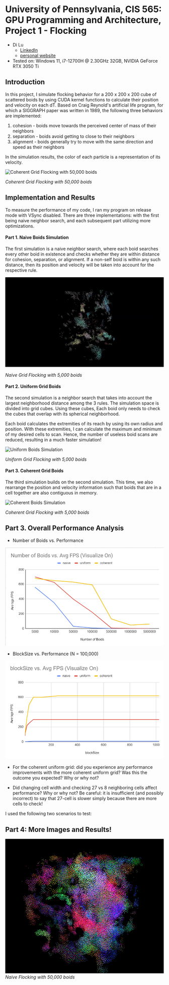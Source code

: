 # University of Pennsylvania, CIS 565: GPU Programming and Architecture, Project 1 - Flocking

* Di Lu
  * [LinkedIn](https://www.linkedin.com/in/di-lu-0503251a2/)
  * [personal website](https://www.dluisnothere.com/)
* Tested on: Windows 11, i7-12700H @ 2.30GHz 32GB, NVIDIA GeForce RTX 3050 Ti

## Introduction

In this project, I simulate flocking behavior for a 200 x 200 x 200 cube of scattered boids by using CUDA kernel functions
to calculate their position and velocity on each dT. Based on Craig Reynold's artificial life program, for which a SIGGRAPH paper was written in 1989,
the following three behaviors are implemented:

1. cohesion - boids move towards the perceived center of mass of their neighbors
2. separation - boids avoid getting to close to their neighbors
3. alignment - boids generally try to move with the same direction and speed as
their neighbors

In the simulation results, the color of each particle is a representation of its velocity.

![Coherent Grid Flocking with 50,000 boids](images/headerResized.gif)

_Coherent Grid Flocking with 50,000 boids_

## Implementation and Results
To measure the performance of my code, I ran my program on release mode with VSync disabled. There are 
three implementations: with the first being naive neighbor search, and each subsequent part 
utilizing more optimizations.

#### Part 1. Naive Boids Simulation

The first simulation is a naive neighbor search, where each boid searches every other boid in existence and checks 
whether they are within distance for cohesion, separation, or alignment. If a non-self boid is within any such distance,
then its position and velocity will be taken into account for the respective rule. 

![Naive Boids Simulation](images/naive.gif)

_Naive Grid Flocking with 5,000 boids_

#### Part 2. Uniform Grid Boids

The second simulation is a neighbor search that takes into account the largest neighborhood distance among the 3 rules. 
The simulation space is divided into grid cubes. Using these cubes, Each boid only needs to check the cubes that overlap
with its spherical neighborhood.

Each boid calculates the extremities of its reach by using its own radius and position. With these extremities, I can calculate
the maximum and minimum of my desired cells to scan. Hence, the number of useless boid scans are reduced, resulting in a much
faster simulation!

![Uniform Boids Simulation](images/uniform.gif)

_Uniform Grid Flocking with 5,000 boids_

#### Part 3. Coherent Grid Boids

The third simulation builds on the second simulation. This time, we also rearrange the position and velocity information such that 
boids that are in a cell together are also contiguous in memory. 

![Coherent Boids Simulation](images/coherent.gif)

_Coherent Grid Flocking with 5,000 boids_

## Part 3. Overall Performance Analysis

* Number of Boids vs. Performance

![Graph 1](images/graph1.png)

* BlockSize vs. Performance (N = 100,000)

![Graph 2](images/graph2.png)

* For the coherent uniform grid: did you experience any performance improvements
with the more coherent uniform grid? Was this the outcome you expected?
Why or why not?

* Did changing cell width and checking 27 vs 8 neighboring cells affect performance?
Why or why not? Be careful: it is insufficient (and possibly incorrect) to say
that 27-cell is slower simply because there are more cells to check!

I used the following two scenarios to test:

## Part 4: More Images and Results!
![](images/naive50k.png)
_Naive Flocking with 50,000 boids_


